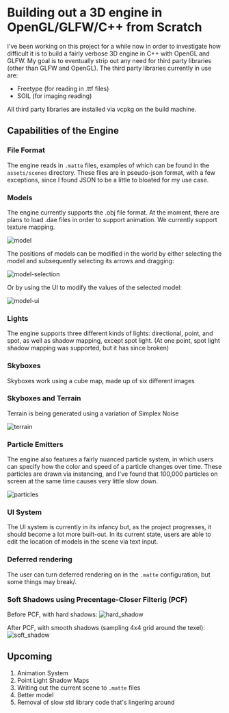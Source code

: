 # Building out a 3D engine in OpenGL/GLFW/C++ from Scratch
I've been working on this project for a while now in order to investigate how difficult it is to build a fairly verbose 3D engine in C++ with OpenGL and GLFW. My goal is to eventually strip out any need for third party libraries (other than GLFW and OpenGL). The third party libraries currently in use are:

- Freetype (for reading in .ttf files)
- SOIL (for imaging reading)

All third party libraries are installed via vcpkg on the build machine.

## Capabilities of the Engine
### File Format
The engine reads in `.matte` files, examples of which can be found in the `assets/scenes` directory. These files are in pseudo-json format, with a few exceptions, since I found JSON to be a little to bloated for my use case.

### Models
The engine currently supports the .obj file format. At the moment, there are plans to load .dae files in order to support animation. We currently support texture mapping.

![model](readme-assets/model_demo.JPG)

The positions of models can be modified in the world by either selecting the model and subsequently selecting its arrows and dragging:

![model-selection](readme-assets/model_selection_demo.JPG)

Or by using the UI to modify the values of the selected model:

![model-ui](readme-assets/model_move_ui_demo.JPG)

### Lights
The engine supports three different kinds of lights: directional, point, and spot, as well as shadow mapping, except spot light. (At one point, spot light shadow mapping was supported, but it has since broken)

### Skyboxes
Skyboxes work using a cube map, made up of six different images

### Skyboxes and Terrain
Terrain is being generated using a variation of Simplex Noise

![terrain](readme-assets/terrain_demo.JPG)

### Particle Emitters
The engine also features a fairly nuanced particle system, in which users can specify how the color and speed of a particle changes over time. These particles are drawn via instancing, and I've found that 100,000 particles on screen at the same time causes very little slow down.

![particles](readme-assets/particle_demo_gif.gif)

### UI System
The UI system is currently in its infancy but, as the project progresses, it should become a lot more built-out. In its current state, users are able to edit the location of models in the scene via text input.

### Deferred rendering
The user can turn deferred rendering on in the `.matte` configuration, but some things may break/.

### Soft Shadows using Precentage-Closer Filterig (PCF)
Before PCF, with hard shadows:
![hard_shadow](readme-assets/mario_hard_shadow.JPG)

After PCF, with smooth shadows (sampling 4x4 grid around the texel):
![soft_shadow](readme-assets/mario_soft_shadow.JPG)


## Upcoming
1. Animation System
2. Point Light Shadow Maps
3. Writing out the current scene to `.matte` files
4. Better model
5. Removal of slow std library code that's lingering around